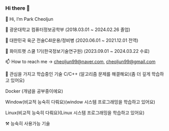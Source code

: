 ### Hi there 👋
👋 Hi, I’m Park Cheoljun

🌱 광운대학교 컴퓨터정보공학부 (2018.03.01 ~ 2024.02.26 졸업)

🌱 대한민국 육군 전술C4I운용/정비병 (2020.06.01 ~ 2021.12.01 전역)

🌱 화이트햇 스쿨 1기(한국정보기술연구원) (2023.09.01 ~ 2024.03.22 수료)
   
📫 How to reach me -> cheoljun99@naver.com, cheoljun99@gmail.com

🤔 관심을 가지고 학습중인 기술 
C/C++ (알고리즘 문제를 해결해요)(좀 더 깊게 학습하고 있어요)

Docker (개념을 공부중이에요)

Window(비교적 능숙히 다뤄요)(window 시스템 프로그래밍을 학습하고 있어요)

Linux(비교적 능숙히 다뤄요)(Linux 시스템 프로그래밍을 학습하고 있어요)


⚒️ 능숙히 사용가능 기술

<!--
⚡ Fun fact: https://www.dbpia.co.kr/journal/articleDetail?nodeId=NODE11227810

[![Hits](https://hits.seeyoufarm.com/api/count/incr/badge.svg?url=https%3A%2F%2Fgithub.com%2Fcheoljun99&count_bg=%2379C83D&title_bg=%23555555&icon=&icon_color=%23E7E7E7&title=hits&edge_flat=false)](https://hits.seeyoufarm.com)
-->


<!--
**cheoljun99/cheoljun99** is a ✨ _special_ ✨ repository because its `README.md` (this file) appears on your GitHub profile.

Here are some ideas to get you started:

- 🔭 I’m currently working on ...
- 🌱 I’m currently learning ...
- 👯 I’m looking to collaborate on ...
- 🤔 I’m looking for help with ...
- 💬 Ask me about ...
- 📫 How to reach me: ...
- 😄 Pronouns: ...
- ⚡ Fun fact: ...
- 📮
- ![Top Langs](https://github-readme-stats.vercel.app/api/top-langs/?username=cheoljun99&layout=compact&theme=demo)
- [![Hits](https://hits.seeyoufarm.com/api/count/incr/badge.svg?url=https%3A%2F%2Fgithub.com%2Fcheoljun99&count_bg=%2379C83D&title_bg=%23555555&icon=&icon_color=%23E7E7E7&title=hits&edge_flat=false)](https://hits.seeyoufarm.com)
-->
